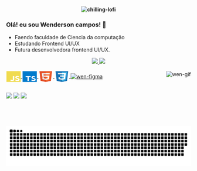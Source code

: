 <h4 align="center">

![chilling-lofi](https://user-images.githubusercontent.com/49501669/139515700-1422954a-f418-4f7d-80fe-788c980f9eb9.gif)

  ### Olá! eu sou Wenderson campos! 👋

-  Faendo faculdade de Ciencia da computação 
-  Estudando Frontend UI/UX
-  Futura desenvolvedora frontend  UI/UX. 


<div align="center">
  <a href="https://github.com/camposwenderson">
  <img height="180em" src="https://github-readme-stats.vercel.app/api?username=camposwenderson&show_icons=true&theme=react&include_all_commits=true&count_private=true"/>
  <img height="180em" src="https://github-readme-stats.vercel.app/api/top-langs/?username=camposwenderson&layout=compact&langs_count=7&theme=react"/>
</div>
  
<div style="display: inline_block"><br>
  <img align="center" alt="wen-Js" height="30" width="40" src="https://raw.githubusercontent.com/devicons/devicon/master/icons/javascript/javascript-plain.svg">
  <img align="center" alt="wen-Ts" height="30" width="40" src="https://raw.githubusercontent.com/devicons/devicon/master/icons/typescript/typescript-plain.svg">
  <img align="center" alt="wen-HTML" height="30" width="40" src="https://raw.githubusercontent.com/devicons/devicon/master/icons/html5/html5-original.svg">
  <img align="center" alt="wen-CSS" height="30" width="40" src="https://raw.githubusercontent.com/devicons/devicon/master/icons/css3/css3-original.svg">
  <img align="center" alt="wen-figma" height="30" width="40" src="https://cdn.jsdelivr.net/gh/devicons/devicon/icons/figma/figma-original.svg" />
  <img align="right" alt="wen-gif" height="150" src="https://user-images.githubusercontent.com/49501669/139516072-91876ece-ae63-4e9f-aa90-85a7a8e5738c.gif">
</div>

  
  ##
 
<div> 
  <a href="https://www.instagram.com/wenderson.campos/" target="_blank"><img src="https://img.shields.io/badge/-Instagram-%23E4405F?style=for-the-badge&logo=instagram&logoColor=white" target="_blank"></a>
  <a href = "mailto:contatoracamposwenderson@gmail.com"><img src="https://img.shields.io/badge/-Gmail-%23333?style=for-the-badge&logo=gmail&logoColor=white" target="_blank"></a>
  <a href="https://www.linkedin.com/in/wenderson-campos-825b71158/" target="_blank"><img src="https://img.shields.io/badge/-LinkedIn-%230077B5?style=for-the-badge&logo=linkedin&logoColor=white" target="_blank"></a> 
 
  ![Snake animation](https://github.com/camposwenderson/camposwenderson/blob/output/github-contribution-grid-snake.svg)
 
</div>
